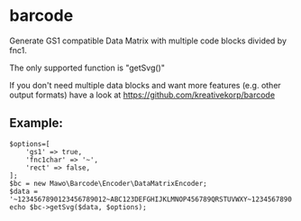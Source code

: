 # barcode
Generate GS1 compatible Data Matrix with multiple code blocks divided by fnc1.

The only supported function is "getSvg()"

If you don't need multiple data blocks and want more features (e.g. other output formats) have a look at
https://github.com/kreativekorp/barcode 

## Example:
```
$options=[
    'gs1' => true,
    'fnc1char' => '~',
    'rect' => false,
];
$bc = new Mawo\Barcode\Encoder\DataMatrixEncoder;
$data = '~1234567890123456789012~ABC123DEFGHIJKLMNOP456789QRSTUVWXY~1234567890';
echo $bc->getSvg($data, $options);
```

